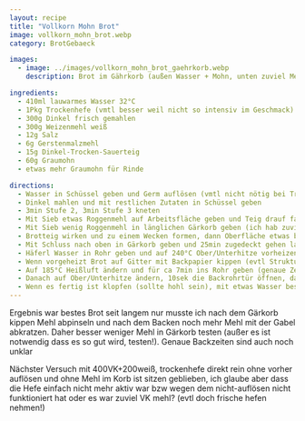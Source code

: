 ```yaml
---
layout: recipe
title: "Vollkorn Mohn Brot"
image: vollkorn_mohn_brot.webp
category: BrotGebaeck

images:
  - image: ../images/vollkorn_mohn_brot_gaehrkorb.webp
    description: Brot im Gährkorb (außen Wasser + Mohn, unten zuviel Mehl in Korb)

ingredients:
  - 410ml lauwarmes Wasser 32°C
  - 1Pkg Trockenhefe (vmtl besser weil nicht so intensiv im Geschmack)
  - 300g Dinkel frisch gemahlen
  - 300g Weizenmehl weiß
  - 12g Salz
  - 6g Gerstenmalzmehl
  - 15g Dinkel-Trocken-Sauerteig
  - 60g Graumohn
  - etwas mehr Graumohn für Rinde

directions:
  - Wasser in Schüssel geben und Germ auflösen (vmtl nicht nötig bei Trockengerm)
  - Dinkel mahlen und mit restlichen Zutaten in Schüssel geben
  - 3min Stufe 2, 3min Stufe 3 kneten
  - Mit Sieb etwas Roggenmehl auf Arbeitsfläche geben und Teig drauf fallen lassen, rundherum einmehlen und zugedeckt 30m gehen lassen
  - Mit Sieb wenig Roggenmehl in länglichen Gärkorb geben (ich hab zuviel genommen, es darf NICHT komplett bedeckt sein sonst ist das Brot nach dem Kippen komplett weiß und Mehl muss abgepinselt werden)
  - Brotteig wirken und zu einem Wecken formen, dann Oberfläche etwas befeuchten und in Mohn wälzen (dass rundherum Mohn ist)
  - Mit Schluss nach oben in Gärkorb geben und 25min zugedeckt gehen lassen
  - Häferl Wasser in Rohr geben und auf 240°C Ober/Unterhitze vorheizen
  - Wenn vorgeheizt Brot auf Gitter mit Backpapier kippen (evtl Struktur reinritzen?)
  - Auf 185°C Heißluft ändern und für ca 7min ins Rohr geben (genaue Zeit notieren!)
  - Danach auf Ober/Unterhitze ändern, 10sek die Backrohrtür öffnen, danach schließen und 40min weiterbacken (genaue Zeit notieren!)
  - Wenn es fertig ist klopfen (sollte hohl sein), mit etwas Wasser besprühen und auf Gitter auskühlen lassen
---
```


Ergebnis war bestes Brot seit langem nur musste ich nach dem Gärkorb kippen Mehl abpinseln und nach dem Backen noch mehr Mehl mit der Gabel abkratzen. Daher besser weniger Mehl in Gärkorb testen (außer es ist notwendig dass es so gut wird, testen!). Genaue Backzeiten sind auch noch unklar

Nächster Versuch mit 400VK+200weiß, trockenhefe direkt rein ohne vorher auflösen und ohne Mehl im Korb ist sitzen geblieben, ich glaube aber dass die Hefe einfach nicht mehr aktiv war bzw wegen dem nicht-auflösen nicht funktioniert hat oder es war zuviel VK mehl? (evtl doch frische hefen nehmen!)
